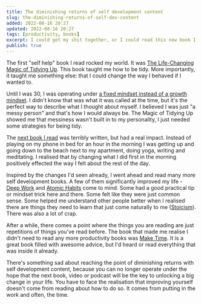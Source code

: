 ```yaml
---
title: The diminishing returns of self development content
slug: the-diminishing-returns-of-self-dev-content
added: 2022-08-16 20:27
updated: 2022-08-16 20:27
tags: [productivity, books]
excerpt: I could get my shit together, or I could read this new book I bought.
publish: true
---
```


The first "self help" book I read rocked my world. It was [The Life-Changing Magic of Tidying Up](https://www.goodreads.com/book/show/22318578-the-life-changing-magic-of-tidying-up). This book taught me how to be tidy. More importantly, it taught me something else: that I could change the way I behaved if I wanted to.

Until I was 30, I was operating under [a fixed mindset instead of a growth mindset](https://www.mindsethealth.com/matter/growth-vs-fixed-mindset). I didn't know that was what it was called at the time, but it's the perfect way to describe what I thought about myself. I believed I was just "a messy person" and that's how I would always be. The Magic of Tidying Up showed me that messiness wasn't built in to my personality, I just needed some strategies for being tidy.

The [next book I read](https://www.goodreads.com/book/show/17166225-the-miracle-morning) was terribly written, but had a real impact. Instead of playing on my phone in bed for an hour in the morning I was getting up and going down to the beach next to my apartment, doing yoga, writing and meditating. I realised that by changing what I did first in the morning positively effected the way I felt about the rest of the day.

Inspired by the changes I'd seen already, I went ahead and read many more self development books. A few of them significantly improved my life - [Deep Work](https://www.calnewport.com/books/deep-work/) and [Atomic Habits](https://jamesclear.com/atomic-habits) come to mind. Some had a good practical tip or mindset trick here and there. Some felt like they were just common sense. Some helped me understand other people better when I realised there are things they need to learn that just come naturally to me ([Stoicism](https://medium.com/stoicism-philosophy-as-a-way-of-life/how-the-stoic-mindset-is-the-key-to-success-in-life-daf24423ba1a)). There was also a lot of crap.

After a while, there comes a point where the things you are reading are just repetitions of things you've read before. The book that made me realise I didn't need to read any more productivity books was [Make Time](https://maketime.blog/). It is a great book filled with awesome advice, but I'd heard or read everything that was inside it already.

There's something sad about reaching the point of diminishing returns with self development content, because you can no longer operate under the hope that the next book, video or podcast will be the key to unlocking a big change in your life. You have to face the realisation that improving yourself doesn't come from reading about how to do so. It comes from putting in the work and often, the time.

